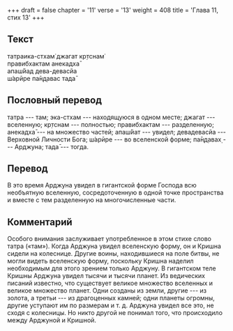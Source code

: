 +++
draft = false
chapter = '11'
verse = '13'
weight = 408
title = 'Глава 11, стих 13'
+++
## Текст

татраика-стхам̇ джагат кр̣тснам̇  
правибхактам анекадха̄  
апаш́йад дева-девасйа  
ш́арӣре па̄н̣д̣авас тада̄

## Пословный перевод

татра --- там; эка-стхам --- находящуюся в одном месте; джагат ---
вселенную; кр̣тснам --- полностью; правибхактам --- разделенную; анекадха̄
--- на множество частей; апаш́йат --- увидел; девадевасйа --- Верховной
Личности Бога; ш́арӣре --- во вселенской форме; па̄н̣д̣авах̣ --- Арджуна;
тада̄ --- тогда.

## Перевод

В это время Арджуна увидел в гигантской форме Господа всю необъятную
вселенную, сосредоточенную в одной точке пространства и вместе с тем
разделенную на многочисленные части.

## Комментарий

Особого внимания заслуживает употребленное в этом стихе слово татра
(«там»). Когда Арджуна увидел вселенскую форму, он и Кришна сидели на
колеснице. Другие воины, находившиеся на поле битвы, не могли видеть
вселенскую форму, поскольку Кришна наделил необходимым для этого зрением
только Арджуну. В гигантском теле Кришны Арджуна увидел тысячи и тысячи
планет. Из ведических писаний известно, что существует великое множество
вселенных и великое множество планет. Одни созданы из земли, другие ---
из золота, а третьи --- из драгоценных камней; одни планеты огромны,
другие уступают им по размерам и т. д. Арджуна увидел все это, не сходя
с колесницы. Но никто другой не понимал того, что происходило между
Арджуной и Кришной.
